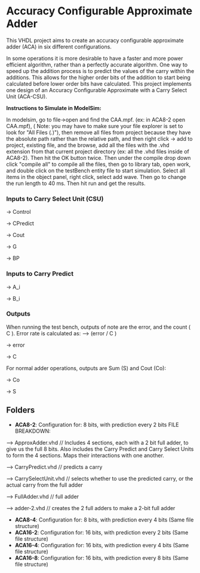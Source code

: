 # Accuracy Configurable Approximate Adder
This VHDL project aims to create an accuracy configurable approximate adder (ACA) in six different configurations. 

In some operations it is more desirable to have a faster and more power efficient algorithm, rather than a perfectly accurate algorithm. One way to speed up the addition process is to predict the values of the carry within the additions. This allows for the higher order bits of the addition to start being calculated before lower order bits have calculated. This project implements one design of an Accuracy Configurable Approximate with a Carry Select Unit (ACA-CSU).

**Instructions to Simulate in ModelSim:**

In modelsim, go to file->open and find the CAA.mpf. (ex: in ACA8-2 open CAA.mpf), ( Note: you may have to make sure your file explorer is set to look for "All Files (*.*)"), then remove all files from project because they have the absolute path rather than the relative path, and then right click -> add to project, existing file, and the browse, add all the files with the .vhd extension from that current project directory (ex: all the .vhd files inside of ACA8-2). Then hit the OK button twice. Then under the compile drop down click "compile all" to compile all the files, then go to library tab, open work, and double click on the testBench entity file to start simulation. Select all items in the object panel, right click, select add wave. Then go to change the run length to 40 ms. Then hit run and get the results.

### Inputs to Carry Select Unit (CSU)

-> Control

-> CPredict

-> Cout

-> G

-> BP

### Inputs to Carry Predict

-> A_i

-> B_i

### Outputs
When running the test bench, outputs of note are the error, and the count ( C ). Error rate is calculated as:  --> (error / C )

-> error

-> C

For normal adder operations, outputs are Sum (S) and Cout (Co):

-> Co

-> S


## Folders

* **ACA8-2**: Configuration for: 8 bits, with prediction every 2 bits
FILE BREAKDOWN:

--> ApproxAdder.vhd      // Includes 4 sections, each with a 2 bit full adder, to give us the full 8 bits. Also includes the Carry Predict and Carry Select Units to form the 4 sections. Maps their interactions with one another.

--> CarryPredict.vhd       // predicts a carry

--> CarrySelectUnit.vhd    // selects whether to use the predicted carry, or the actual carry from the full adder

--> FullAdder.vhd   // full adder

--> adder-2.vhd    // creates the 2 full adders to make a 2-bit full adder

* **ACA8-4**:  Configuration for: 8 bits, with prediction every 4 bits 
(Same file structure)
* **ACA16-2**:  Configuration for: 16 bits, with prediction every 2 bits
(Same file structure)
* **ACA16-4**:  Configuration for: 16 bits, with prediction every 4 bits
(Same file structure)
* **ACA16-8**:  Configuration for: 16 bits, with prediction every 8 bits
(Same file structure)
